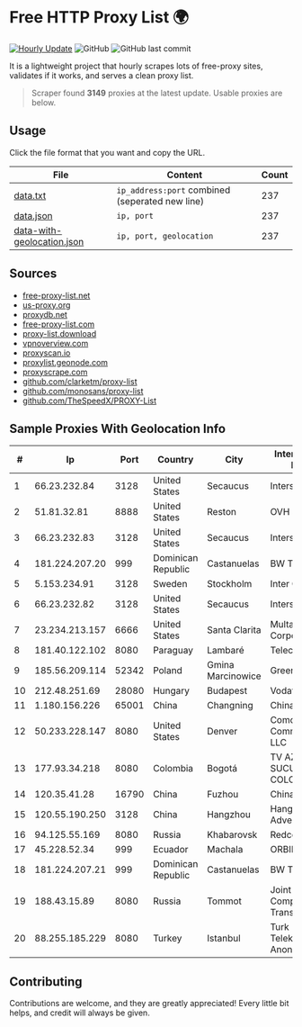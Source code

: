 
# Free HTTP Proxy List 🌍

[![Hourly Update](https://github.com/mertguvencli/http-proxy-list/actions/workflows/main.yml/badge.svg?branch=main)](https://github.com/mertguvencli/http-proxy-list/actions/workflows/main.yml)
![GitHub](https://img.shields.io/github/license/mertguvencli/http-proxy-list)
![GitHub last commit](https://img.shields.io/github/last-commit/mertguvencli/http-proxy-list)

It is a lightweight project that hourly scrapes lots of free-proxy sites, validates if it works, and serves a clean proxy list.


> Scraper found **3149** proxies at the latest update. Usable proxies are below.

## Usage

Click the file format that you want and copy the URL.


|File|Content|Count|
|----|-------|-----|
|[data.txt](https://raw.githubusercontent.com/mertguvencli/http-proxy-list/main/proxy-list/data.txt)|`ip_address:port` combined (seperated new line)|237|
|[data.json](https://raw.githubusercontent.com/mertguvencli/http-proxy-list/main/proxy-list/data.json)|`ip, port`|237|
|[data-with-geolocation.json](https://raw.githubusercontent.com/mertguvencli/http-proxy-list/main/proxy-list/data-with-geolocation.json)|`ip, port, geolocation`|237|

## Sources

* [free-proxy-list.net](https://free-proxy-list.net)
* [us-proxy.org](https://www.us-proxy.org)
* [proxydb.net](http://proxydb.net)
* [free-proxy-list.com](https://free-proxy-list.com/?page=&port=&type%5B%5D=http&type%5B%5D=https&up_time=0&search=Search)
* [proxy-list.download](https://www.proxy-list.download/HTTP)
* [vpnoverview.com](https://vpnoverview.com/privacy/anonymous-browsing/free-proxy-servers)
* [proxyscan.io](https://www.proxyscan.io)
* [proxylist.geonode.com](https://proxylist.geonode.com/api/proxy-list?limit=300&page=1&sort_by=lastChecked&sort_type=desc&protocols=http,https)
* [proxyscrape.com](https://api.proxyscrape.com/v2/?request=displayproxies&protocol=http&timeout=10000&country=all&ssl=all&anonymity=all)
* [github.com/clarketm/proxy-list](https://raw.githubusercontent.com/clarketm/proxy-list/master/proxy-list-raw.txt)
* [github.com/monosans/proxy-list](https://raw.githubusercontent.com/monosans/proxy-list/main/proxies/http.txt)
* [github.com/TheSpeedX/PROXY-List](https://raw.githubusercontent.com/TheSpeedX/PROXY-List/master/http.txt)


## Sample Proxies With Geolocation Info

|#|Ip|Port|Country|City|Internet Service Provider|
|-|--|----|-------|----|-------------------------|
|1|66.23.232.84|3128|United States|Secaucus|Interserver, Inc|
|2|51.81.32.81|8888|United States|Reston|OVH SAS|
|3|66.23.232.83|3128|United States|Secaucus|Interserver, Inc|
|4|181.224.207.20|999|Dominican Republic|Castanuelas|BW TELECOM|
|5|5.153.234.91|3128|Sweden|Stockholm|Inter Connects Inc|
|6|66.23.232.82|3128|United States|Secaucus|Interserver, Inc|
|7|23.234.213.157|6666|United States|Santa Clarita|Multacom Corporation|
|8|181.40.122.102|8080|Paraguay|Lambaré|Telecel S.A.|
|9|185.56.209.114|52342|Poland|Gmina Marcinowice|GreenLan|
|10|212.48.251.69|28080|Hungary|Budapest|Vodafone|
|11|1.180.156.226|65001|China|Changning|Chinanet|
|12|50.233.228.147|8080|United States|Denver|Comcast Cable Communications, LLC|
|13|177.93.34.218|8080|Colombia|Bogotá|TV AZTECA SUCURSAL COLOMBIA|
|14|120.35.41.28|16790|China|Fuzhou|Chinanet|
|15|120.55.190.250|3128|China|Hangzhou|Hangzhou Alibaba Advertising Co|
|16|94.125.55.169|8080|Russia|Khabarovsk|Redcom LIR 2|
|17|45.228.52.34|999|Ecuador|Machala|ORBINET|
|18|181.224.207.21|999|Dominican Republic|Castanuelas|BW TELECOM|
|19|188.43.15.89|8080|Russia|Tommot|Joint Stock Company TransTeleCom|
|20|88.255.185.229|8080|Turkey|Istanbul|Turk Telekomunikasyon Anonim Sirketi|



## Contributing

Contributions are welcome, and they are greatly appreciated! Every
little bit helps, and credit will always be given.

